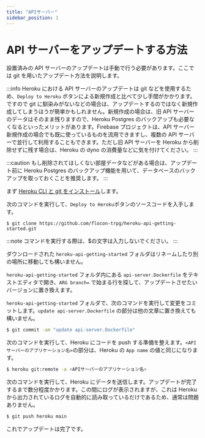```yaml
---
title: "APIサーバー"
sidebar_position: 1
---
```


# API サーバーをアップデートする方法

設置済みの API サーバーのアップデートは手動で行う必要があります。ここでは git を用いたアップデート方法を説明します。

:::info
Heroku における API サーバーのアップデートは git などを使用するため、`Deploy to Heroku` ボタンによる新規作成と比べて少し手間がかかります。ですので git に馴染みがないなどの場合は、アップデートするのではなく新規作成してしまうほうが簡単かもしれません。新規作成の場合は、旧 API サーバーのデータはそのまま残りますので、Heroku Postgres のバックアップも必要なくなるといったメリットがあります。Firebase プロジェクトは、API サーバー新規作成の場合でも既に使っているものを流用できますし、複数の API サーバーで並行して利用することもできます。ただし旧 API サーバーを Heroku から削除せずに残す場合は、Heroku の dyno の消費量などに気を付けてください。
:::

:::caution
もし削除されてほしくない部屋データなどがある場合は、アップデート前に Heroku Postgres のバックアップ機能を用いて、データベースのバックアップを取っておくことを推奨します。
:::

まず [Heroku CLI と git をインストール](https://devcenter.heroku.com/ja/articles/heroku-cli)します。

次のコマンドを実行して、`Deploy to Heroku`ボタンのソースコードを入手します。

```
$ git clone https://github.com/flocon-trpg/heroku-api-getting-started.git
```

:::note
コマンドを実行する際は、$の文字は入力しないでください。
:::

ダウンロードされた `heroku-api-getting-started` フォルダはリネームしたり別の場所に移動しても構いません。

`heroku-api-getting-started` フォルダ内にある `api-server.Dockerfile` をテキストエディタで開き、`ARG branch=` で始まる行を探して、アップデートさせたいバージョンに置き換えます。

`heroku-api-getting-started` フォルダで、次のコマンドを実行して変更をコミットします。`update api-server.Dockerfile` の部分は他の文章に置き換えても構いません。

```bash
$ git commit -am "update api-server.Dockerfile"
```

次のコマンドを実行して、Heroku にコードを push する準備を整えます。`<APIサーバーのアプリケーション名>`の部分は、Heroku の `App name` の値と同じになります。

```bash
$ heroku git:remote -a <APIサーバーのアプリケーション名>
```

次のコマンドを実行して、Heroku にデータを送信します。アップデートが完了するまで数分程度かかります。この間にログが表示されますが、これは Heroku から出力されているログを自動的に読み取っているだけであるため、通常は問題ありません。

```bash
$ git push heroku main
```

これでアップデートは完了です。